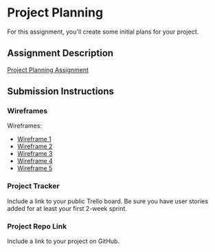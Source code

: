 # Project Planning
For this assignment, you'll create some initial plans for your project.

## Assignment Description
[Project Planning Assignment](https://education.launchcode.org/liftoff/modules/assignments/project-planning)

## Submission Instructions

### Wireframes

Wireframes: 

* [Wireframe 1](https://github.com/educia27/liftoff-assignments/blob/master/P3-Project_Planning/Wireframe1.png)
* [Wireframe 2](https://github.com/educia27/liftoff-assignments/blob/master/P3-Project_Planning/Wireframe2.png)
* [Wireframe 3](https://github.com/educia27/liftoff-assignments/blob/master/P3-Project_Planning/Wireframe3.png)
* [Wireframe 4](https://github.com/educia27/liftoff-assignments/blob/master/P3-Project_Planning/Wireframe4.png)
* [Wireframe 5](https://github.com/educia27/liftoff-assignments/blob/master/P3-Project_Planning/Wireframe5.png)

### Project Tracker

Include a link to your public Trello board. Be sure you have user stories added for at least your first 2-week sprint.

### Project Repo Link

Include a link to your project on GitHub.
